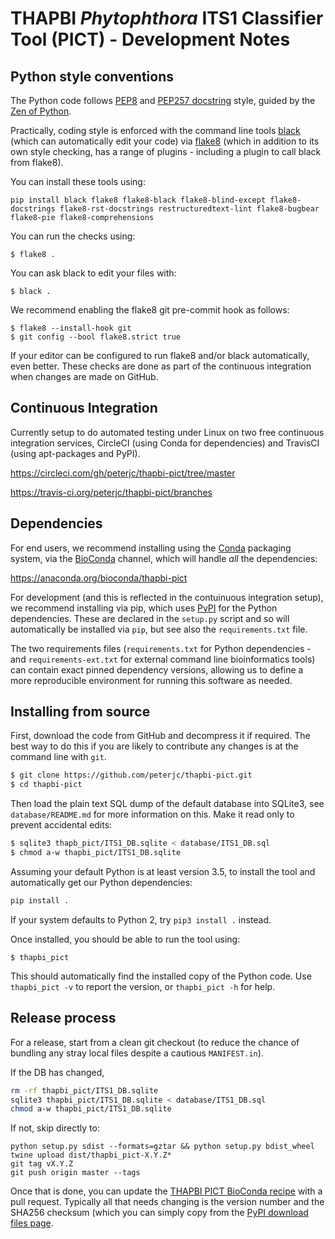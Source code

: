 # THAPBI *Phytophthora* ITS1 Classifier Tool (PICT) - Development Notes

## Python style conventions

The Python code follows [PEP8](https://www.python.org/dev/peps/pep-0008/)
and [PEP257 docstring](https://www.python.org/dev/peps/pep-0257/) style,
guided by the [Zen of Python](https://www.python.org/dev/peps/pep-0020/).

Practically, coding style is enforced with the command line tools
[black](https://github.com/python/black) (which can automatically edit
your code) via [flake8](http://flake8.pycqa.org/) (which in addition to
its own style checking, has a range of plugins - including a plugin to
call black from flake8).

You can install these tools using:

```console
pip install black flake8 flake8-black flake8-blind-except flake8-docstrings flake8-rst-docstrings restructuredtext-lint flake8-bugbear flake8-pie flake8-comprehensions
```

You can run the checks using:

```console
$ flake8 .
```

You can ask black to edit your files with:

```console
$ black .
```

We recommend enabling the flake8 git pre-commit hook as follows:

```console
$ flake8 --install-hook git
$ git config --bool flake8.strict true
```

If your editor can be configured to run flake8 and/or black automatically,
even better. These checks are done as part of the continuous integration
when changes are made on GitHub.


## Continuous Integration

Currently setup to do automated testing under Linux on two free continuous
integration services, CircleCI (using Conda for dependencies) and TravisCI
(using apt-packages and PyPI).

https://circleci.com/gh/peterjc/thapbi-pict/tree/master

https://travis-ci.org/peterjc/thapbi-pict/branches


## Dependencies

For end users, we recommend installing using the [Conda](https://conda.io/)
packaging system, via the [BioConda](https://bioconda.github.io/) channel,
which will handle *all* the dependencies:

https://anaconda.org/bioconda/thapbi-pict

For development (and this is reflected in the contuinuous integration setup),
we recommend installing via pip, which uses [PyPI](https://pypi.python.org/)
for the Python dependencies. These are declared in the ``setup.py`` script
and so will automatically be installed via ``pip``, but see also the
``requirements.txt`` file.

The two requirements files (``requirements.txt`` for Python dependencies -
and ``requirements-ext.txt`` for external command line bioinformatics tools)
can contain exact pinned dependency versions, allowing us to define a more
reproducible environment for running this software as needed.


## Installing from source

First, download the code from GitHub and decompress it if required. The best
way to do this if you are likely to contribute any changes is at the command
line with ``git``.

```bash
$ git clone https://github.com/peterjc/thapbi-pict.git
$ cd thapbi-pict
```

Then load the plain text SQL dump of the default database into SQLite3, see
``database/README.md`` for more information on this. Make it read only to
prevent accidental edits:

```bash
$ sqlite3 thapb_pict/ITS1_DB.sqlite < database/ITS1_DB.sql
$ chmod a-w thapbi_pict/ITS1_DB.sqlite
```

Assuming your default Python is at least version 3.5, to install the tool
and automatically get our Python dependencies:

```bash
pip install .
```

If your system defaults to Python 2, try ``pip3 install .`` instead.

Once installed, you should be able to run the tool using:

```
$ thapbi_pict
```

This should automatically find the installed copy of the Python code. Use
``thapbi_pict -v`` to report the version, or ``thapbi_pict -h`` for help.


## Release process

For a release, start from a clean git checkout (to reduce the chance of
bundling any stray local files despite a cautious ``MANIFEST.in``).

If the DB has changed,

```bash
rm -rf thapbi_pict/ITS1_DB.sqlite
sqlite3 thapbi_pict/ITS1_DB.sqlite < database/ITS1_DB.sql
chmod a-w thapbi_pict/ITS1_DB.sqlite
```

If not, skip directly to:

```
python setup.py sdist --formats=gztar && python setup.py bdist_wheel
twine upload dist/thapbi_pict-X.Y.Z*
git tag vX.Y.Z
git push origin master --tags
```

Once that is done, you can update the [THAPBI PICT BioConda
recipe](https://github.com/bioconda/bioconda-recipes/blob/master/recipes/thapbi-pict/meta.yaml)
with a pull request. Typically all that needs changing is the version number
and the SHA256 checksum (which you can simply copy from the [PyPI download files
page](https://pypi.org/project/thapbi-pict/#files).
